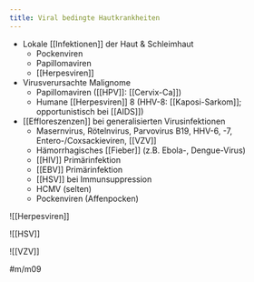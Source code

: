 ```yaml
---
title: Viral bedingte Hautkrankheiten
---
```

- Lokale [[Infektionen]] der Haut & Schleimhaut
    - Pockenviren
    - Papillomaviren
    - [[Herpesviren]]
- Virusverursachte Malignome
    - Papillomaviren ([[HPV]]: [[Cervix-Ca]])
    - Humane [[Herpesviren]] 8 (HHV-8: [[Kaposi-Sarkom]]; opportunistisch bei [[AIDS]])
- [[Effloreszenzen]] bei generalisierten Virusinfektionen
    - Masernvirus, Rötelnvirus, Parvovirus B19, HHV-6, -7, Entero-/Coxsackieviren, [[VZV]]
    - Hämorrhagisches [[Fieber]] (z.B. Ebola-, Dengue-Virus)
    - [[HIV]] Primärinfektion
    - [[EBV]] Primärinfektion
    - [[HSV]] bei Immunsuppression
    - HCMV (selten)
    - Pockenviren (Affenpocken)

![[Herpesviren]]

![[HSV]]

![[VZV]]


#m/m09